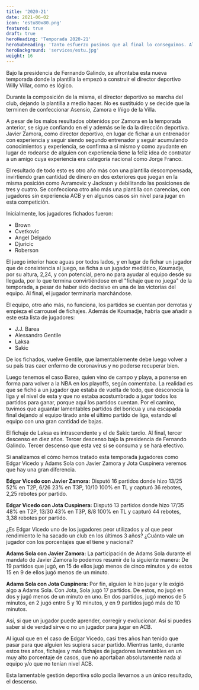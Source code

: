 ```yaml
---
title: '2020-21'
date: 2021-06-02
icon: 'estu80x80.png'
featured: true
draft: true
heroHeading: 'Temporada 2020-21'
heroSubHeading: 'Tanto esfuerzo pusimos que al final lo conseguimos. Al final, descendimos.'
heroBackground: 'services/estu.jpg'
weight: 16
---
```


Bajo la presidencia de Fernando Galindo, se afrontaba esta nueva temporada donde la plantilla la empezó a construir el director deportivo Willy Villar, como es lógico.

Durante la composición de la misma, el director deportivo se marcha del club, dejando la plantilla a medio hacer. No es sustituido y se decide que la terminen de confeccionar Asensio, Zamora e Iñigo de la Villa. 

A pesar de los malos resultados obtenidos por Zamora en la temporada anterior, se sigue confiando en el y además se le da la dirección deportiva. Javier Zamora, como director deportivo, en lugar de fichar a un entrenador con experiencia y seguir siendo segundo entrenador y seguir acumulando conocimientos y experiencia, se confirma a sí mismo y como ayudante en lugar de rodearse de alguien con experiencia tiene la feliz idea de contratar a un amigo cuya experiencia era categoría nacional como Jorge Franco.

El resultado de todo esto es otro año más con una plantilla descompensada, invirtiendo gran cantidad de dinero en dos exteriores que juegan en la misma posición como Avramovic y Jackson y debilitando las posiciones de tres y cuatro. Se confecciona otro año más una plantilla con carencias, con jugadores sin experiencia ACB y en algunos casos sin nivel para jugar en esta competición. 

Inicialmente, los jugadores fichados fueron:
* Brown
* Cvetkovic
* Angel Delgado
* Djuricic
* Roberson

El juego interior hace aguas por todos lados, y en lugar de fichar un jugador que de consistencia al juego, se ficha a un jugador mediático, Koumadje, por su altura, 2,24, y con potencial, pero no para ayudar al equipo desde su llegada, por lo que termina convirtiéndose en el "fichaje que no juega" de la temporada, a pesar de haber sido decisivo en una de las victorias del equipo. Al final, el jugador terminaría marchándose.

El equipo, otro año más, no funciona, los partidos se cuentan por derrotas y empieza el carrousel de fichajes. Además de Koumadje, habría que añadir a este esta lista de jugadores:
* J.J. Barea
* Alessandro Gentile
* Laksa
* Sakic

De los fichados, vuelve Gentile, que lamentablemente debe luego volver a su país tras caer enfermo de coronavirus y no poderse recuperar bien.

Luego tenemos el caso Barea, quien vino de campo y playa, a ponerse en forma para volver a la NBA en los playoffs, según comentaba. La realidad es que se fichó a un jugador que estaba de vuelta de todo, que desconocía la liga y el nivel de esta y que no estaba acostumbrado a jugar todos los partidos para ganar, porque aquí los partidos cuentan. Por el camino, tuvimos que aguantar lamentables partidos del boricua y una escapada final dejando al equipo tirado ante el último partido de liga, estando el equipo con una gran cantidad de bajas.

El fichaje de Laksa es intrascendente y el de Sakic tardío. Al final, tercer descenso en diez años. Tercer descenso bajo la presidencia de Fernando Galindo. Tercer descenso que esta vez sí se consuma y se hará efectivo.

Si analizamos el cómo hemos tratado esta temporada jugadores como Edgar Vicedo y Adams Sola con Javier Zamora y Jota Cuspinera veremos que hay una gran diferencia.

**Edgar Vicedo con Javier Zamora:**
Disputó 16 partidos donde hizo 13/25 52% en T2P, 6/26 23% en T3P, 10/10 100% en TL y capturó 36 rebotes, 2,25 rebotes por partido.

**Edgar Vicedo con Jota Cuspinera:**
Disputó 13 partidos donde hizo 17/35 48% en T2P, 13/30 43% en T3P, 8/8 100% en TL y capturó 44 rebotes, 3,38 rebotes por partido.

¿Es Edgar Vicedo uno de los jugadores peor utilizados y al que peor rendimiento le ha sacado un club en los últimos 3 años? ¿Cuánto vale un jugador con los porcentajes que el tiene y nacional?

**Adams Sola con Javier Zamora:**
La participación de Adams Sola durante el mandato de Javier Zamora lo podemos resumir de la siguiente manera: De 19 partidos que jugó, en 15 de ellos jugó menos de cinco minutos y de estos 15 en 9 de ellos jugó menos de un minuto.

**Adams Sola con Jota Cuspinera:**
Por fin, alguien le hizo jugar y le exigió algo a Adams Sola. Con Jota, Sola jugó 17 partidos. De estos, no jugó en dos y jugó menos de un minuto en uno. En dos partidos, jugó menos de 5 minutos, en 2 jugó entre 5 y 10 minutos, y en 9 partidos jugó más de 10 minutos. 

Así, si que un jugador puede aprender, corregir y evolucionar. Así si puedes saber si de verdad sirve o no un jugador para jugar en ACB.

Al igual que en el caso de Edgar Vicedo, casi tres años han tenido que pasar para que alguien les supiera sacar partido. Mientras tanto, durante estos tres años, fichajes y más fichajes de jugadores lamentables en un muy alto porcentaje de casos, que no aportaban absolutamente nada al equipo y/o que no tenían nivel ACB. 

Esta lamentable gestión deportiva sólo podía llevarnos a un único resultado, el descenso.

